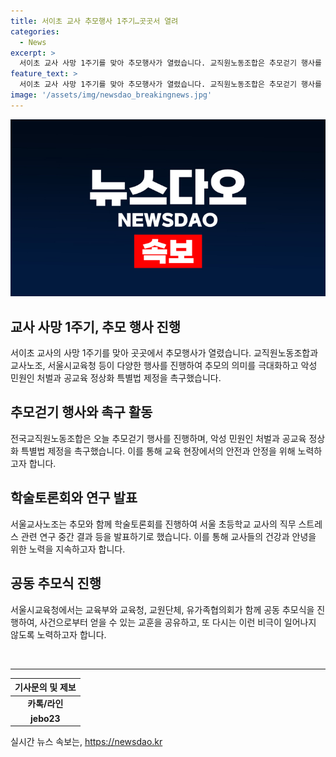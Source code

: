 ```yaml
---
title: 서이초 교사 추모행사 1주기…곳곳서 열려
categories:
  - News
excerpt: >
  서이초 교사 사망 1주기를 맞아 추모행사가 열렸습니다. 교직원노동조합은 추모걷기 행사를 통해 악성 민원인 처벌과 공교육 정상화 특별법 제정을 촉구했고, 서울교사노조는 학술토론회를 통해 직무 스트레스 관련 연구 중간 결과를 발표하기로 했습니다. 서울시교육청에서는 공동 추모식을 진행했습니다. 1주기를 맞아 교육 현장에서의 안전과 안정에 대한 관심이 높아지고 있습니다.
feature_text: >
  서이초 교사 사망 1주기를 맞아 추모행사가 열렸습니다. 교직원노동조합은 추모걷기 행사를 통해 악성 민원인 처벌과 공교육 정상화 특별법 제정을 촉구했고, 서울교사노조는 학술토론회를 통해 직무 스트레스 관련 연구 중간 결과를 발표하기로 했습니다. 서울시교육청에서는 공동 추모식을 진행했습니다. 1주기를 맞아 교육 현장에서의 안전과 안정에 대한 관심이 높아지고 있습니다.
image: '/assets/img/newsdao_breakingnews.jpg'
---
```


<p><img src="/assets/img/newsdao_breakingnews.jpg" alt="ranknews 속보" /></p>

<h2>교사 사망 1주기, 추모 행사 진행</h2>

<p data-ke-size="size16">서이초 교사의 사망 1주기를 맞아 곳곳에서 추모행사가 열렸습니다. 교직원노동조합과 교사노조, 서울시교육청 등이 다양한 행사를 진행하여 추모의 의미를 극대화하고 악성 민원인 처벌과 공교육 정상화 특별법 제정을 촉구했습니다.</p>

<h2>추모걷기 행사와 촉구 활동</h2>

<p data-ke-size="size16">전국교직원노동조합은 오늘 추모걷기 행사를 진행하며, 악성 민원인 처벌과 공교육 정상화 특별법 제정을 촉구했습니다. 이를 통해 교육 현장에서의 안전과 안정을 위해 노력하고자 합니다.</p>

<h2>학술토론회와 연구 발표</h2>

<p data-ke-size="size16">서울교사노조는 추모와 함께 학술토론회를 진행하여 서울 초등학교 교사의 직무 스트레스 관련 연구 중간 결과 등을 발표하기로 했습니다. 이를 통해 교사들의 건강과 안녕을 위한 노력을 지속하고자 합니다.</p>

<h2>공동 추모식 진행</h2>

<p data-ke-size="size16">서울시교육청에서는 교육부와 교육청, 교원단체, 유가족협의회가 함께 공동 추모식을 진행하여, 사건으로부터 얻을 수 있는 교훈을 공유하고, 또 다시는 이런 비극이 일어나지 않도록 노력하고자 합니다.</p>

<p data-ke-size="size16">&nbsp;</p>

<hr>

<table>
    <thead>
        <tr>
            <th scope="col">기사문의 및 제보</th>
        </tr>
    </thead>
    <tbody>
        <tr>
            <td style="text-align: center; height: 17px;"><b>카톡/라인</b></td>
        </tr>
        <tr>
            <td style="text-align: center; height: 17px;"><b>jebo23</b></td>
        </tr>
    </tbody>
</table>
실시간 뉴스 속보는, <a href="https://newsdao.kr" rel="dofollow">https://newsdao.kr</a>


